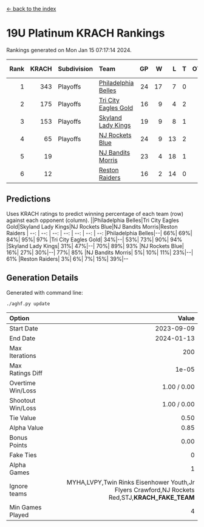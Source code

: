 [<- back to the index](readme.md)
# 19U Platinum KRACH Rankings
Rankings generated on Mon Jan 15 07:17:14 2024.

Rank|KRACH|Subdivision|Team|GP|W|L|T|OTW|OTL|SoS|Exp Wins|Win Diff
---:|---:|:---|:---|---:|---:|---:|---:|---:|---:|---:|---:|---:
1|343|Playoffs|[Philadelphia Belles](https://gamesheetstats.com/seasons/3663/teams/140864/schedule)|24|17|7|0|0|0|476|17.9|0.0
2|175|Playoffs|[Tri City Eagles Gold](https://gamesheetstats.com/seasons/3663/teams/140869/schedule)|16|9|4|2|0|1|131|10.9|0.0
3|153|Playoffs|[Skyland Lady Kings](https://gamesheetstats.com/seasons/3663/teams/140865/schedule)|19|9|8|1|1|0|327|11.4|0.0
4|65|Playoffs|[NJ Rockets Blue](https://gamesheetstats.com/seasons/3663/teams/140867/schedule)|24|9|13|2|0|0|610|10.9|0.0
5|19||[NJ Bandits Morris](https://gamesheetstats.com/seasons/3663/teams/140866/schedule)|23|4|18|1|0|0|374|5.4|0.0
6|12||[Reston Raiders](https://gamesheetstats.com/seasons/3663/teams/140868/schedule)|16|2|14|0|0|0|486|2.9|0.0

## Predictions
Uses KRACH ratings to predict winning percentage of each team (row) against each opponent (column).
||Philadelphia Belles|Tri City Eagles Gold|Skyland Lady Kings|NJ Rockets Blue|NJ Bandits Morris|Reston Raiders
| --: | --: | --: | --: | --: | --: | --: 
|Philadelphia Belles|--| 66%| 69%| 84%| 95%| 97%
|Tri City Eagles Gold| 34%|--| 53%| 73%| 90%| 94%
|Skyland Lady Kings| 31%| 47%|--| 70%| 89%| 93%
|NJ Rockets Blue| 16%| 27%| 30%|--| 77%| 85%
|NJ Bandits Morris|  5%| 10%| 11%| 23%|--| 61%
|Reston Raiders|  3%|  6%|  7%| 15%| 39%|--

## Generation Details

Generated with command line:
```
./aghf.py update
```

| Option | Value |
| :----- | ----: |
| Start Date | 2023-09-09 |
| End Date | 2024-01-13 |
| Max Iterations | 200 |
| Max Ratings Diff | 1e-05 |
| Overtime Win/Loss | 1.00 / 0.00 |
| Shootout Win/Loss | 1.00 / 0.00 |
| Tie Value | 0.50 |
| Alpha Value | 0.85 |
| Bonus Points | 0.00 |
| Fake Ties | 0 |
| Alpha Games | 1 |
| Ignore teams | MYHA,LVPY,Twin Rinks Eisenhower Youth,Jr Flyers Crawford,NJ Rockets Red,STJ,__KRACH_FAKE_TEAM__ |
| Min Games Played | 4 |


